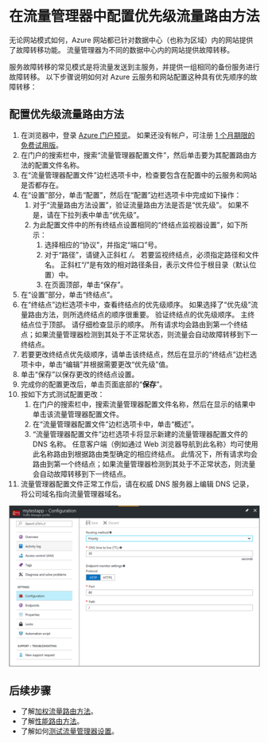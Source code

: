 <properties
    pageTitle="使用 Azure 流量管理器配置优先级流量路由方法 | Azure"
    description="本文介绍如何在流量管理器中配置优先级流量路由方法"
    services="traffic-manager"
    documentationcenter=""
    author="kumudd"
    manager="timlt"
    editor=""
    translationtype="Human Translation" />
<tags
    ms.assetid="6dca6de1-18f7-4962-bd98-6055771fab22"
    ms.service="traffic-manager"
    ms.devlang="na"
    ms.topic="article"
    ms.tgt_pltfrm="na"
    ms.workload="infrastructure-services"
    ms.date="03/20/2017"
    wacn.date="05/02/2017"
    ms.author="kumud"
    ms.sourcegitcommit="78da854d58905bc82228bcbff1de0fcfbc12d5ac"
    ms.openlocfilehash="6137f622a01d4f768c051a86d667ac9a6886c231"
    ms.lasthandoff="04/22/2017" />

# <a name="configure-priority-traffic-routing-method-in-traffic-manager"></a>在流量管理器中配置优先级流量路由方法

无论网站模式如何，Azure 网站都已针对数据中心（也称为区域）内的网站提供了故障转移功能。 流量管理器为不同的数据中心内的网站提供故障转移。

服务故障转移的常见模式是将流量发送到主服务，并提供一组相同的备份服务进行故障转移。 以下步骤说明如何对 Azure 云服务和网站配置这种具有优先顺序的故障转移：

## <a name="to-configure-the-priority-traffic-routing-method"></a>配置优先级流量路由方法

1. 在浏览器中，登录 [Azure 门户预览](http://portal.azure.cn)。 如果还没有帐户，可注册 [1 个月期限的免费试用版](/pricing/1rmb-trial/)。 
2. 在门户的搜索栏中，搜索“流量管理器配置文件”，然后单击要为其配置路由方法的配置文件名称。
3. 在“流量管理器配置文件”边栏选项卡中，检查要包含在配置中的云服务和网站是否都存在。
4. 在“设置”部分，单击“配置”，然后在“配置”边栏选项卡中完成如下操作：
    1. 对于“流量路由方法设置”，验证流量路由方法是否是“优先级”。 如果不是，请在下拉列表中单击“优先级”。
    2. 为此配置文件中的所有终结点设置相同的“终结点监视器设置”，如下所示：
        1. 选择相应的“协议”，并指定“端口”号。 
        2. 对于“路径”，请键入正斜杠 */*。 若要监视终结点，必须指定路径和文件名。 正斜杠“/”是有效的相对路径条目，表示文件位于根目录（默认位置）中。
        3. 在页面顶部，单击“保存”。
5. 在“设置”部分，单击“终结点”。
6. 在“终结点”边栏选项卡中，查看终结点的优先级顺序。 如果选择了“优先级”流量路由方法，则所选终结点的顺序很重要。 验证终结点的优先级顺序。  主终结点位于顶部。 请仔细检查显示的顺序。 所有请求均会路由到第一个终结点；如果流量管理器检测到其处于不正常状态，则流量会自动故障转移到下一终结点。 
7. 若要更改终结点优先级顺序，请单击该终结点，然后在显示的“终结点”边栏选项卡中，单击“编辑”并根据需要更改“优先级”值。 
8. 单击“保存”以保存更改的终结点设置。
9. 完成你的配置更改后，单击页面底部的“**保存**”。
10. 按如下方式测试配置更改：
    1.    在门户的搜索栏中，搜索流量管理器配置文件名称，然后在显示的结果中单击该流量管理器配置文件。
    2.    在“流量管理器配置文件”边栏选项卡中，单击“概述”。
    3.    “流量管理器配置文件”边栏选项卡将显示新建的流量管理器配置文件的 DNS 名称。 任意客户端（例如通过 Web 浏览器导航到此名称）均可使用此名称路由到根据路由类型确定的相应终结点。 此情况下，所有请求均会路由到第一个终结点；如果流量管理器检测到其处于不正常状态，则流量会自动故障转移到下一终结点。
11. 流量管理器配置文件正常工作后，请在权威 DNS 服务器上编辑 DNS 记录，将公司域名指向流量管理器域名。

![使用流量管理器配置优先级流量路由方法][1]

## <a name="next-steps"></a>后续步骤

- 了解[加权流量路由方法](/documentation/articles/traffic-manager-configure-weighted-routing-method/)。
- 了解[性能路由方法](/documentation/articles/traffic-manager-configure-performance-routing-method/)。
- 了解如何[测试流量管理器设置](/documentation/articles/traffic-manager-testing-settings/)。

<!--Image references-->
[1]: ./media/traffic-manager-priority-routing-method/traffic-manager-priority-routing-method.png
